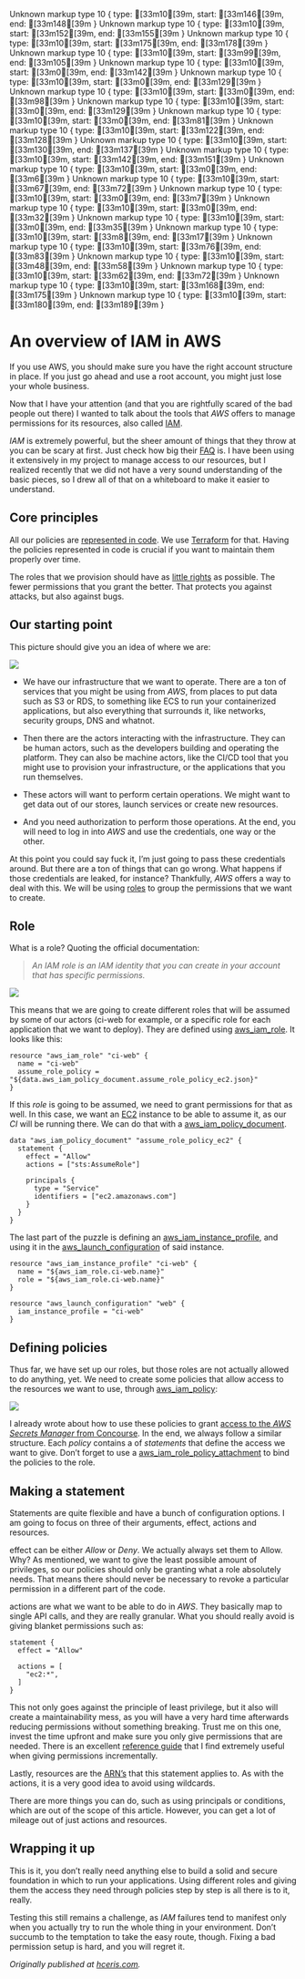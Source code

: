 Unknown markup type 10 { type: [33m10[39m, start: [33m146[39m, end: [33m148[39m }
Unknown markup type 10 { type: [33m10[39m, start: [33m152[39m, end: [33m155[39m }
Unknown markup type 10 { type: [33m10[39m, start: [33m175[39m, end: [33m178[39m }
Unknown markup type 10 { type: [33m10[39m, start: [33m99[39m, end: [33m105[39m }
Unknown markup type 10 { type: [33m10[39m, start: [33m0[39m, end: [33m142[39m }
Unknown markup type 10 { type: [33m10[39m, start: [33m0[39m, end: [33m129[39m }
Unknown markup type 10 { type: [33m10[39m, start: [33m0[39m, end: [33m98[39m }
Unknown markup type 10 { type: [33m10[39m, start: [33m0[39m, end: [33m129[39m }
Unknown markup type 10 { type: [33m10[39m, start: [33m0[39m, end: [33m81[39m }
Unknown markup type 10 { type: [33m10[39m, start: [33m122[39m, end: [33m128[39m }
Unknown markup type 10 { type: [33m10[39m, start: [33m130[39m, end: [33m137[39m }
Unknown markup type 10 { type: [33m10[39m, start: [33m142[39m, end: [33m151[39m }
Unknown markup type 10 { type: [33m10[39m, start: [33m0[39m, end: [33m6[39m }
Unknown markup type 10 { type: [33m10[39m, start: [33m67[39m, end: [33m72[39m }
Unknown markup type 10 { type: [33m10[39m, start: [33m0[39m, end: [33m7[39m }
Unknown markup type 10 { type: [33m10[39m, start: [33m0[39m, end: [33m32[39m }
Unknown markup type 10 { type: [33m10[39m, start: [33m0[39m, end: [33m35[39m }
Unknown markup type 10 { type: [33m10[39m, start: [33m8[39m, end: [33m17[39m }
Unknown markup type 10 { type: [33m10[39m, start: [33m76[39m, end: [33m83[39m }
Unknown markup type 10 { type: [33m10[39m, start: [33m48[39m, end: [33m58[39m }
Unknown markup type 10 { type: [33m10[39m, start: [33m62[39m, end: [33m72[39m }
Unknown markup type 10 { type: [33m10[39m, start: [33m168[39m, end: [33m175[39m }
Unknown markup type 10 { type: [33m10[39m, start: [33m180[39m, end: [33m189[39m }

# An overview of IAM in AWS

If you use AWS, you should make sure you have the right account structure in place. If you just go ahead and use a root account, you might just lose your whole business.

Now that I have your attention (and that you are rightfully scared of the bad people out there) I wanted to talk about the tools that *AWS* offers to manage permissions for its resources, also called [IAM](https://docs.aws.amazon.com/IAM/latest/UserGuide/introduction.html).

*IAM* is extremely powerful, but the sheer amount of things that they throw at you can be scary at first. Just check how big their [FAQ](https://aws.amazon.com/iam/faqs/) is. I have been using it extensively in my project to manage access to our resources, but I realized recently that we did not have a very sound understanding of the basic pieces, so I drew all of that on a whiteboard to make it easier to understand.

## Core principles

All our policies are [represented in code](https://en.wikipedia.org/wiki/Infrastructure_as_code). We use [Terraform](https://www.terraform.io/) for that. Having the policies represented in code is crucial if you want to maintain them properly over time.

The roles that we provision should have as [little rights](https://en.wikipedia.org/wiki/Principle_of_least_privilege) as possible. The fewer permissions that you grant the better. That protects you against attacks, but also against bugs.

## Our starting point

This picture should give you an idea of where we are:

![](https://cdn-images-1.medium.com/max/2000/0*uSdCZ9NYGGFxwsB-.jpg)

* We have our infrastructure that we want to operate. There are a ton of services that you might be using from *AWS*, from places to put data such as S3 or RDS, to something like ECS to run your containerized applications, but also everything that surrounds it, like networks, security groups, DNS and whatnot.

* Then there are the actors interacting with the infrastructure. They can be human actors, such as the developers building and operating the platform. They can also be machine actors, like the CI/CD tool that you might use to provision your infrastructure, or the applications that you run themselves.

* These actors will want to perform certain operations. We might want to get data out of our stores, launch services or create new resources.

* And you need authorization to perform those operations. At the end, you will need to log in into *AWS* and use the credentials, one way or the other.

At this point you could say fuck it, I’m just going to pass these credentials around. But there are a ton of things that can go wrong. What happens if those credentials are leaked, for instance? Thankfully, *AWS* offers a way to deal with this. We will be using [roles](https://docs.aws.amazon.com/IAM/latest/UserGuide/id_roles.html) to group the permissions that we want to create.

## Role

What is a role? Quoting the official documentation:
> *An IAM role is an IAM identity that you can create in your account that has specific permissions.*

![](https://cdn-images-1.medium.com/max/2000/0*5V7NZORGXVxEuyj0.jpg)

This means that we are going to create different roles that will be assumed by some of our actors (ci-web for example, or a specific role for each application that we want to deploy). They are defined using [aws_iam_role](https://www.terraform.io/docs/providers/aws/r/iam_role.html). It looks like this:

    resource "aws_iam_role" "ci-web" { 
      name = "ci-web" 
      assume_role_policy = "${data.aws_iam_policy_document.assume_role_policy_ec2.json}" 
    }

If this *role* is going to be assumed, we need to grant permissions for that as well. In this case, we want an [EC2](https://aws.amazon.com/ec2/) instance to be able to assume it, as our *CI* will be running there. We can do that with a [aws_iam_policy_document](https://www.terraform.io/docs/providers/aws/d/iam_policy_document.html).

    data "aws_iam_policy_document" "assume_role_policy_ec2" { 
      statement { 
        effect = "Allow" 
        actions = ["sts:AssumeRole"] 

        principals { 
          type = "Service" 
          identifiers = ["ec2.amazonaws.com"] 
        } 
      } 
    }

The last part of the puzzle is defining an [aws_iam_instance_profile](https://www.terraform.io/docs/providers/aws/r/iam_instance_profile.html), and using it in the [aws_launch_configuration](https://www.terraform.io/docs/providers/aws/r/launch_configuration.html) of said instance.

    resource "aws_iam_instance_profile" "ci-web" { 
      name = "${aws_iam_role.ci-web.name}" 
      role = "${aws_iam_role.ci-web.name}"
    } 

    resource "aws_launch_configuration" "web" { 
      iam_instance_profile = "ci-web" 
    }

## Defining policies

Thus far, we have set up our roles, but those roles are not actually allowed to do anything, yet. We need to create some policies that allow access to the resources we want to use, through [aws_iam_policy](https://www.terraform.io/docs/providers/aws/r/iam_policy.html):

![](https://cdn-images-1.medium.com/max/2000/0*CK-5zh_gjhc628MI.jpg)

I already wrote about how to use these policies to grant [access to the *AWS Secrets Manager* from Concourse](https://hceris.com/using-asm-in-concourse/). In the end, we always follow a similar structure. Each *policy* contains a of *statements* that define the access we want to give. Don’t forget to use a [aws_iam_role_policy_attachment](https://www.terraform.io/docs/providers/aws/r/iam_role_policy_attachment.html) to bind the policies to the role.

## Making a statement

Statements are quite flexible and have a bunch of configuration options. I am going to focus on three of their arguments, effect, actions and resources.

effect can be either *Allow* or *Deny*. We actually always set them to Allow. Why? As mentioned, we want to give the least possible amount of privileges, so our policies should only be granting what a role absolutely needs. That means there should never be necessary to revoke a particular permission in a different part of the code.

actions are what we want to be able to do in *AWS*. They basically map to single API calls, and they are really granular. What you should really avoid is giving blanket permissions such as:

    statement { 
      effect = "Allow" 

      actions = [ 
        "ec2:*", 
      ] 
    }

This not only goes against the principle of least privilege, but it also will create a maintainability mess, as you will have a very hard time afterwards reducing permissions without something breaking. Trust me on this one, invest the time upfront and make sure you only give permissions that are needed. There is an excellent [reference guide](https://iam.cloudonaut.io/) that I find extremely useful when giving permissions incrementally.

Lastly, resources are the [ARN’s](https://docs.aws.amazon.com/general/latest/gr/aws-arns-and-namespaces.html) that this statement applies to. As with the actions, it is a very good idea to avoid using wildcards.

There are more things you can do, such as using principals or conditions, which are out of the scope of this article. However, you can get a lot of mileage out of just actions and resources.

## Wrapping it up

This is it, you don’t really need anything else to build a solid and secure foundation in which to run your applications. Using different roles and giving them the access they need through policies step by step is all there is to it, really.

Testing this still remains a challenge, as *IAM* failures tend to manifest only when you actually try to run the whole thing in your environment. Don’t succumb to the temptation to take the easy route, though. Fixing a bad permission setup is hard, and you will regret it.

*Originally published at [hceris.com](https://hceris.com/aws-iam-an-overview/).*
